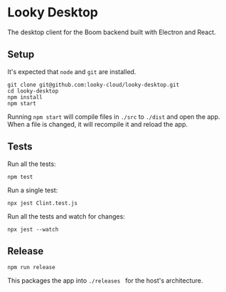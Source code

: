# Looky Desktop

The desktop client for the Boom backend built with Electron and React.

## Setup

It's expected that `node` and `git` are installed.

```
git clone git@github.com:looky-cloud/looky-desktop.git
cd looky-desktop
npm install
npm start
```

Running `npm start` will compile files in `./src`  to `./dist` and open the app. When a file is changed, it will recompile it and reload the app. 

## Tests

Run all the tests:

```
npm test
```

Run a single test:

```
npx jest Clint.test.js
```

Run all the tests and watch for changes:

```
npx jest --watch
```



## Release

```
npm run release
```

This packages the app into `./releases ` for the host's architecture.